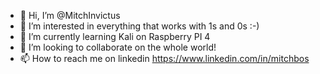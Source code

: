 - 👋 Hi, I’m @MitchInvictus
- 👀 I’m interested in everything that works with 1s and 0s :-)
- 🌱 I’m currently learning Kali on Raspberry PI 4
- 💞️ I’m looking to collaborate on the whole world!
- 📫 How to reach me on linkedin https://www.linkedin.com/in/mitchbos


<!---
MitchInvictus/MitchInvictus is a ✨ special ✨ repository because its `README.md` (this file) appears on your GitHub profile.
You can click the Preview link to take a look at your changes.
--->

